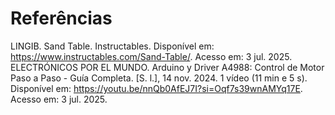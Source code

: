# Referências

LINGIB. Sand Table. Instructables. Disponível em: https://www.instructables.com/Sand-Table/. Acesso em: 3 jul. 2025.
ELECTRÓNICOS POR EL MUNDO. Arduino y Driver A4988: Control de Motor Paso a Paso - Guía Completa. [S. l.], 14 nov. 2024. 1 vídeo (11 min e 5 s). Disponível em: https://youtu.be/nnQb0AfEJ7I?si=Oqf7s39wnAMYq17E. Acesso em: 3 jul. 2025.

